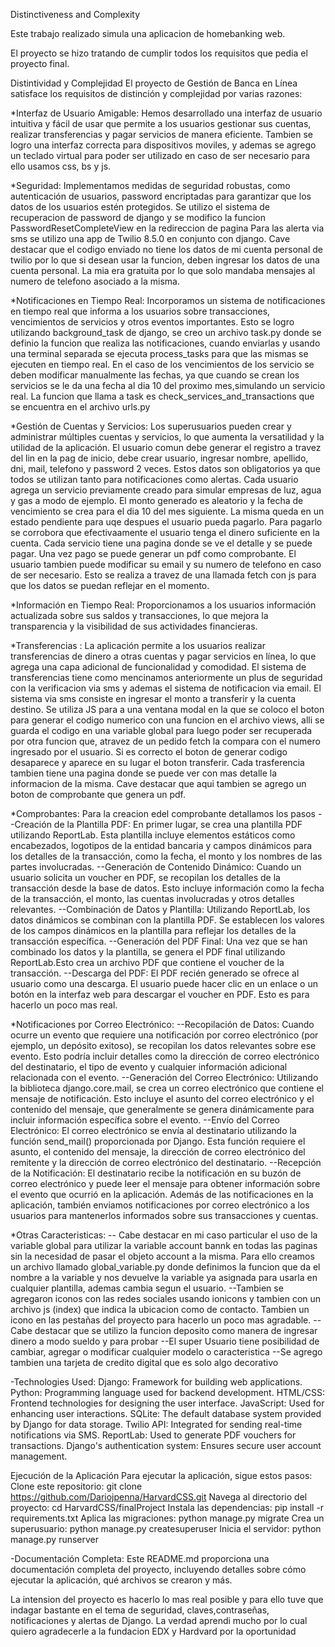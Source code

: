 

Distinctiveness and Complexity

Este trabajo realizado simula una aplicacion de homebanking web.

El proyecto se hizo tratando de cumplir todos los requisitos que pedia el proyecto final. 

Distintividad y Complejidad
El proyecto de Gestión de Banca en Línea satisface los requisitos de distinción y complejidad por varias razones:

*Interfaz de Usuario Amigable:
Hemos desarrollado una interfaz de usuario intuitiva y fácil de usar que permite a los usuarios gestionar sus cuentas,
realizar transferencias y pagar servicios de manera eficiente.
Tambien se logro una interfaz correcta para dispositivos moviles, y ademas se agrego un teclado virtual para poder ser utilizado en 
caso de ser necesario para ello usamos css, bs y js.

*Seguridad: 
Implementamos medidas de seguridad robustas, como autenticación de usuarios, password encriptadas para garantizar que 
los datos de los usuarios estén protegidos. 
Se utilizo el sistema de recuperacion de password de django y se modifico la funcion PasswordResetCompleteView en la redireccion de pagina
Para las alerta via sms se utilizo una app de Twilio 8.5.0 en conjunto con django. Cave destacar que el codigo enviado no tiene los datos de mi cuenta personal de twilio por lo que si desean usar la funcion, deben ingresar los datos de una cuenta personal. La mia era gratuita por lo que solo mandaba mensajes al numero de telefono asociado a la misma. 


*Notificaciones en Tiempo Real:
Incorporamos un sistema de notificaciones en tiempo real que informa a los usuarios sobre transacciones, vencimientos de servicios y 
otros eventos importantes. 
Esto se logro utilizando background_task de django, se creo un archivo task.py donde se definio la funcion que realiza las notificaciones, cuando enviarlas y usando una terminal separada se ejecuta process_tasks para que las mismas se ejecuten en tiempo real.
En el caso de los vencimientos de los servicio se deben modificar manualmente las fechas, ya que cuando se crean los servicios se 
le da una fecha al dia 10 del proximo mes,simulando un servicio real. La funcion que llama a task es check_services_and_transactions 
que se encuentra en el archivo urls.py

*Gestión de Cuentas y Servicios:
Los superusuarios pueden crear y administrar múltiples cuentas y servicios, lo que aumenta la versatilidad y la utilidad de la aplicación.
El usuario comun debe generar el registro a travez del lin en la pag de inicio, debe crear usuario, ingresar nombre, apellido, dni, mail,
telefono y password 2 veces. Estos datos son obligatorios ya que todos se utilizan tanto para notificaciones como alertas. 
Cada usuario agrega un servicio previamente creado para simular empresas de luz, agua y gas a modo de ejemplo. 
El monto generado es aleatorio y la fecha de vencimiento se crea para el dia 10 del mes siguiente. La misma queda en un estado 
pendiente para uqe despues el usuario pueda pagarlo. Para pagarlo se corrobora que efectivaamente el usuario tenga el dinero suficiente en la cuenta. 
Cada servicio tiene una pagina donde se ve el detalle y se puede pagar. Una vez pago se puede generar un pdf como comprobante.
El usuario tambien puede modificar su email y su numero de telefono en caso de ser necesario. Esto se realiza a travez de una llamada fetch con js 
para que los datos se puedan reflejar en el momento.

*Información en Tiempo Real: 
Proporcionamos a los usuarios información actualizada sobre sus saldos y transacciones, lo que mejora la transparencia y la visibilidad de sus actividades financieras.

*Transferencias :
La aplicación permite a los usuarios realizar transferencias de dinero a otras cuentas y pagar servicios en línea, lo que agrega una capa
adicional de funcionalidad y comodidad. El sistema de transferencias tiene como mencinamos anteriormente un plus de seguridad con la verificacion via sms
y ademas el sistema de notificacion via email. El sistema via sms consiste en ingresar el monto a transferir y la cuenta destino.
Se utiliza JS para a una ventana modal en la que se coloco el boton para generar el codigo  numerico con una funcion  en el archivo views, 
alli se guarda el codigo en una variable global para luego poder ser recuperada por otra funcion que, atravez de un pedido fetch la compara
con el numero ingresado por el usuario. Si es correcto el boton de generar codigo desaparece y aparece en su lugar el boton transferir. Cada 
trasferencia tambien tiene una pagina donde se puede ver con mas detalle la informacion de la misma. Cave destacar que aqui tambien se agrego un boton 
de comprobante que genera un pdf. 

*Comprobantes:
Para la creacion edel comprobante  detallamos los pasos 
--Creación de la Plantilla PDF:
En primer lugar, se crea una plantilla PDF utilizando ReportLab. Esta plantilla incluye elementos estáticos como encabezados, 
logotipos de la entidad bancaria y campos dinámicos para los detalles de la transacción, como la fecha, el monto y 
los nombres de las partes involucradas.
--Generación de Contenido Dinámico:
Cuando un usuario solicita un voucher en PDF, se recopilan los detalles de la transacción desde la base de datos.
Esto incluye información como la fecha de la transacción, el monto, las cuentas involucradas y otros detalles relevantes.
--Combinación de Datos y Plantilla:
Utilizando ReportLab, los datos dinámicos se combinan con la plantilla PDF. Se establecen los valores de los campos dinámicos en la
plantilla para reflejar los detalles de la transacción específica.
--Generación del PDF Final: 
Una vez que se han combinado los datos y la plantilla, se genera el PDF final utilizando ReportLab.Esto crea un archivo PDF 
que contiene el voucher de la transacción.
--Descarga del PDF: 
El PDF recién generado se ofrece al usuario como una descarga. El usuario puede hacer clic en un enlace o un botón en la
interfaz web para descargar el voucher en PDF. Esto es para hacerlo un poco mas real.

*Notificaciones por Correo Electrónico:
--Recopilación de Datos:
Cuando ocurre un evento que requiere una notificación por correo electrónico (por ejemplo, un depósito exitoso),
se recopilan los datos relevantes sobre ese evento. Esto podría incluir detalles como la dirección de correo electrónico del 
destinatario, el tipo de evento y cualquier información adicional relacionada con el evento.
--Generación del Correo Electrónico:
Utilizando la biblioteca django.core.mail, se crea un correo electrónico que contiene el mensaje de notificación. 
Esto incluye el asunto del correo electrónico y el contenido del mensaje, que generalmente se genera dinámicamente para incluir 
información específica sobre el evento.
--Envío del Correo Electrónico: 
El correo electrónico se envía al destinatario utilizando la función send_mail() proporcionada por Django.
Esta función requiere el asunto, el contenido del mensaje, la dirección de correo electrónico del remitente y la 
dirección de correo electrónico del destinatario.
--Recepción de la Notificación:
El destinatario recibe la notificación en su buzón de correo electrónico y puede leer el mensaje para obtener información sobre el evento que ocurrió en la aplicación.
Además de las notificaciones en la aplicación, también enviamos notificaciones por correo electrónico a los usuarios para mantenerlos
informados sobre sus transacciones y cuentas.

*Otras Caracteristicas:
-- Cabe destacar en mi caso particular el uso de la variable global para utilizar la variable account bannk en todas las paginas 
sin la necesidad de pasar  el objeto account a la misma. Para ello creamos un archivo llamado global_variable.py donde definimos la 
funcion que da el nombre a la variable y nos devuelve la variable ya asignada para usarla en cualquier plantilla, ademas cambia segun el usuario. 
--Tambien se agregaron iconos con las redes sociales usando ionicons y tambien con un archivo js (index) que indica la ubicacion como de 
contacto. Tambien un icono en las pestañas del proyecto para hacerlo un poco mas agradable.
--Cabe destacar que se utilizo la funcion deposito como manera de ingresar dinero a modo sueldo y para probar
--El super Usuario tiene posibilidad de cambiar, agregar o modificar cualquier modelo o caracteristica
--Se agrego tambien una tarjeta de credito digital que es solo algo decorativo

-Technologies Used:
Django: Framework for building web applications.
Python: Programming language used for backend development.
HTML/CSS: Frontend technologies for designing the user interface.
JavaScript: Used for enhancing user interactions.
SQLite: The default database system provided by Django for data storage.
Twilio API: Integrated for sending real-time notifications via SMS.
ReportLab: Used to generate PDF vouchers for transactions.
Django's authentication system: Ensures secure user account management.

Ejecución de la Aplicación
Para ejecutar la aplicación, sigue estos pasos:
Clone este repositorio: git clone https://github.com/Dariojpenna/HarvardCSS.git
Navega al directorio del proyecto: cd HarvardCSS/finalProject
Instala las dependencias: pip install -r requirements.txt
Aplica las migraciones: python manage.py migrate
Crea un superusuario: python manage.py createsuperuser
Inicia el servidor: python manage.py runserver

-Documentación Completa:
Este README.md proporciona una documentación completa del proyecto, incluyendo detalles sobre cómo ejecutar la aplicación, qué archivos se crearon y más.

La intension del proyecto es hacerlo lo mas real posible y para ello tuve que indagar bastante en el tema de seguridad, claves,contraseñas, 
notificaciones y alertas de Django. La verdad aprendi mucho por lo cual quiero agradecerle a la fundacion EDX y Hardvard por la oportunidad
